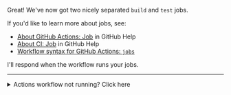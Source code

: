 Great! We've now got two nicely separated `build` and `test` jobs. 

If you'd like to learn more about jobs, see:
- [About GitHub Actions: Job](https://help.github.com/en/articles/about-github-actions#job) in GitHub Help
- [About CI: Job](https://help.github.com/en/articles/about-continuous-integration#job) in GitHub Help
- [Workflow syntax for GitHub Actions: `jobs`](https://help.github.com/en/articles/workflow-syntax-for-github-actions#jobs)

I'll respond when the workflow runs your jobs.

---

<details><summary>Actions workflow not running? Click here</summary>

When a GitHub Actions workflow is running, you should see some checks in progress, like the screenshot below. 

![checks in progress in a merge box](https://user-images.githubusercontent.com/16547949/66080348-ecc5f580-e533-11e9-909e-c213b08790eb.png)

If the checks don't appear or if the checks are stuck in progress, there's a few things you can do to try and trigger them:

- Refresh the page, it's possible the workflow ran and the page just hasn't been updated with that change
- Try making a commit on this branch. Our workflow is triggered with a `push` event, and committing to this branch will result in a new `push`
- Edit the workflow file on GitHub and ensure there are no red lines indicating a syntax problem
</details>